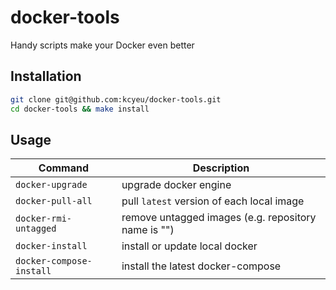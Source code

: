 # docker-tools
Handy scripts make your Docker even better

## Installation

```bash
git clone git@github.com:kcyeu/docker-tools.git
cd docker-tools && make install
```

## Usage

| Command                      | Description                                               |
|------------------------------|-----------------------------------------------------------|
| ```docker-upgrade```         | upgrade docker engine                                     |
| ```docker-pull-all```        | pull ```latest``` version of each local image             |
| ```docker-rmi-untagged```    | remove untagged images (e.g. repository name is "<none>") |
| ```docker-install```         | install or update local docker                            |
| ```docker-compose-install``` | install the latest docker-compose                         |
